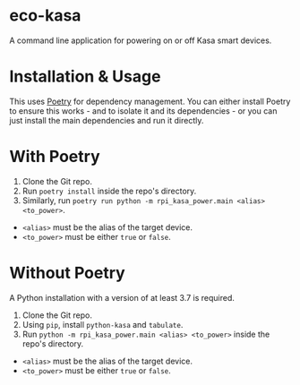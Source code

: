 # eco-kasa
A command line application for powering on or off Kasa smart devices.

# Installation & Usage
This uses [Poetry](https://python-poetry.org/) for dependency management. You can
either install Poetry to ensure this works - and to isolate it and its
dependencies - or you can just install the main dependencies and run it directly.

# With Poetry
1. Clone the Git repo.
2. Run `poetry install` inside the repo's directory.
3. Similarly, run `poetry run python -m rpi_kasa_power.main <alias> <to_power>`.
  - `<alias>` must be the alias of the target device.
  - `<to_power>` must be either `true` or `false`.

# Without Poetry
A Python installation with a version of at least 3.7 is required.

1. Clone the Git repo.
2. Using `pip`, install `python-kasa` and `tabulate`.
3. Run `python -m rpi_kasa_power.main <alias> <to_power>` inside the repo's
   directory.
  - `<alias>` must be the alias of the target device.
  - `<to_power>` must be either `true` or `false`.
